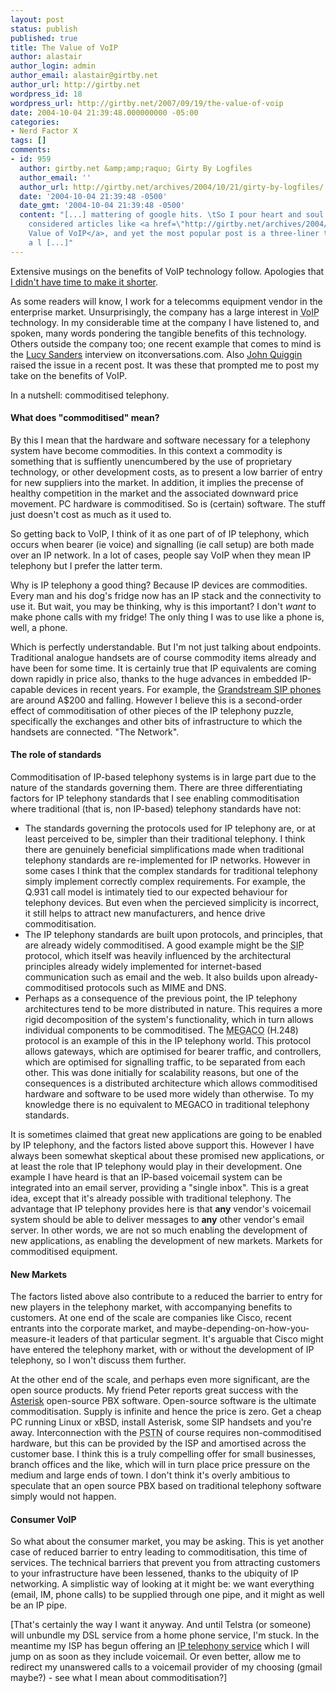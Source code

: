 ```yaml
---
layout: post
status: publish
published: true
title: The Value of VoIP
author: alastair
author_login: admin
author_email: alastair@girtby.net
author_url: http://girtby.net
wordpress_id: 18
wordpress_url: http://girtby.net/2007/09/19/the-value-of-voip
date: 2004-10-04 21:39:48.000000000 -05:00
categories:
- Nerd Factor X
tags: []
comments:
- id: 959
  author: girtby.net &amp;amp;raquo; Girty By Logfiles
  author_email: ''
  author_url: http://girtby.net/archives/2004/10/21/girty-by-logfiles/
  date: '2004-10-04 21:39:48 -0500'
  date_gmt: '2004-10-04 21:39:48 -0500'
  content: "[...] mattering of google hits. \tSo I pour heart and soul into lengthy,
    considered articles like <a href=\"http://girtby.net/archives/2004/10/04/the-value-of-voip/\">The
    Value of VoIP</a>, and yet the most popular post is a three-liner throwaway wrapping
    a l [...]"
---
```

<p class="metapost">Extensive musings on the benefits of VoIP technology follow. Apologies that <a href="http://www.quotationspage.com/quote/26931.html">I didn't have time to make it shorter</a>.</p>

As some readers will know, I work for a telecomms equipment vendor in the enterprise market. Unsurprisingly, the company has a large interest in <abbr title="Voice over IP">VoIP</abbr> technology. In my considerable time at the company I have listened to, and spoken, many words pondering the tangible benefits of this technology. Others outside the company too; one recent example that comes to mind is the <a href="http://www.itconversations.com/shows/detail203.html">Lucy Sanders</a> interview on itconversations.com. Also <a href="http://www.johnquiggin.com/archives/001969.html">John Quiggin</a> raised the issue in a recent post. It was these that prompted me to post my take on the benefits of VoIP.

In a nutshell: commoditised telephony.

<h4>What does "commoditised" mean?</h4>

By this I mean that the hardware and software necessary for a telephony system have become commodities. In this context a commodity is something that is suffiently unencumbered by the use of proprietary technology, or other development costs, as to present a low barrier of entry for new suppliers into the market. In addition, it implies the precense of healthy competition in the market and the associated downward price movement. PC hardware is commoditised. So is (certain) software. The stuff just doesn't cost as much as it used to.

So getting back to VoIP, I think of it as one part of of IP telephony, which occurs when bearer (ie voice) and signalling (ie call setup) are both made over an IP network. In a lot of cases, people say VoIP when they mean IP telephony but I prefer the latter term.

Why is IP telephony a good thing? Because IP devices are commodities. Every man and his dog's fridge now has an IP stack and the connectivity to use it. But wait, you may be thinking, why is this important? I don't <em>want</em> to make phone calls with my fridge! The only thing I was to use like a phone is, well, a phone.

Which is perfectly understandable. But I'm not just talking about endpoints. Traditional analogue handsets are of course commodity items already and have been for some time. It is certainly true that IP equivalents are coming down rapidly in price also, thanks to the huge advances in embedded IP-capable devices in recent years. For example, the <a href="http://www.grandstream.com/y-bt100.htm">Grandstream SIP phones</a> are around A$200 and falling. However I believe this is a second-order effect of commoditisation of other pieces of the IP telephony puzzle, specifically the exchanges and other bits of infrastructure to which the handsets are connected. "The Network".

<h4>The role of standards</h4>

Commoditisation of IP-based telephony systems is in large part due to the nature of the standards governing them. There are three differentiating factors for IP telephony standards that I see enabling commoditisation where traditional (that is, non IP-based) telephony standards have not:

<ul>
<li>The standards governing the protocols used for IP telephony are, or at least perceived to be, simpler than their traditional telephony. I think there are genuinely beneficial simplifications made when traditional telephony standards are re-implemented for IP networks. However in some cases I think that the complex standards for traditional telephony simply implement correctly complex requirements. For example, the Q.931 call model is intimately tied to our expected behaviour for telephony devices. But even when the percieved simplicity is incorrect, it still helps to attract new manufacturers, and hence drive commoditisation.</li>

<li>The IP telephony standards are built upon protocols, and principles, that are already widely commoditised. A good example might be the <abbr title="Session Initiation Protocol">SIP</abbr> protocol, which itself was heavily influenced by the architectural principles already widely implemented for internet-based communication such as email and the web. It also builds upon already-commoditised protocols such as MIME and DNS.</li>

<li>Perhaps as a consequence of the previous point, the IP telephony architectures tend to be more distributed in nature. This requires a more rigid decomposition of the system's functionality, which in turn allows individual components to be commoditised. The <abbr title="MEdia GAteway COntrol protocol">MEGACO</abbr> (H.248) protocol is an example of this in the IP telephony world. This protocol allows gateways, which are optimised for bearer traffic, and controllers, which are optimised for signalling traffic, to be separated from each other. This was done initially for scalability reasons, but one of the consequences is a distributed architecture which allows commoditised hardware and software to be used more widely than otherwise. To my knowledge there is no equivalent to MEGACO in traditional telephony standards.</li>
</ul>

It is sometimes claimed that great new applications are going to be enabled by IP telephony, and the factors listed above support this. However I have always been somewhat skeptical about these promised new applications, or at least the role that IP telephony would play in their development. One example I have heard is that an IP-based voicemail system can be integrated into an email server, providing a "single inbox". This is a great idea, except that it's already possible with traditional telephony. The advantage that IP telephony provides here is that <strong>any</strong> vendor's voicemail system should be able to deliver messages to <strong>any</strong> other vendor's email server. In other words, we are not so much enabling the development of new applications, as enabling the development of new markets. Markets for commoditised equipment.

<h4>New Markets</h4>

The factors listed above also contribute to a reduced the barrier to entry for new players in the telephony market, with accompanying benefits to customers. At one end of the scale are companies like Cisco, recent entrants into the corporate market, and maybe-depending-on-how-you-measure-it leaders of that particular segment. It's arguable that Cisco might have entered the telephony market, with or without the development of IP telephony, so I won't discuss them further.

At the other end of the scale, and perhaps even more significant, are the open source products. My friend Peter reports great success with the <a href="http://www.asterisk.org/">Asterisk</a> open-source PBX software. Open-source software is the ultimate commoditisation. Supply is infinite and hence the price is zero. Get a cheap PC running Linux or xBSD, install Asterisk, some SIP handsets and you're away. Interconnection with the <abbr title="Public Switched Telephony Network">PSTN</abbr> of course requires non-commoditised hardware, but this can be provided by the ISP and amortised across the customer base. I think this is a truly compelling offer for small businesses, branch offices and the like, which will in turn place price pressure on the medium and large ends of town. I don't think it's overly ambitious to speculate that an open source PBX based on traditional telephony software simply would not happen.

<h4>Consumer VoIP</h4>

So what about the consumer market, you may be asking. This is yet another case of reduced barrier to entry leading to commoditisation, this time of services. The technical barriers that prevent you from attracting customers to your infrastructure have been lessened, thanks to the ubiquity of IP networking. A simplistic way of looking at it might be: we want everything (email, IM, phone calls) to be supplied through one pipe, and it might as well be an IP pipe.

[That's certainly the way I want it anyway. And until Telstra (or someone) will unbundle my DSL service from a home phone service, I'm stuck. In the meantime my ISP has begun offering an <a href="http://www.swiftbroadband.com.au/swiftvoiceip/index.htm">IP telephony service</a> which I will jump on as soon as they include voicemail. Or even better, allow me to redirect my unanswered calls to a voicemail provider of my choosing (gmail maybe?) - see what I mean about commoditisation?]
